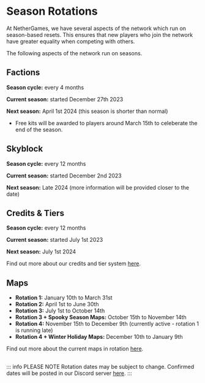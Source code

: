 # Season Rotations

At NetherGames, we have several aspects of the network which run on season-based resets. This ensures that new players who join the network have greater equality when competing with others.

The following aspects of the network run on seasons.

## Factions

**Season cycle:** every 4 months

**Current season:** started December 27th 2023

**Next season:** April 1st 2024 (this season is shorter than normal)
* Free kits will be awarded to players around March 15th to celeberate the end of the season.

## Skyblock

**Season cycle:** every 12 months

**Current season:** started December 2nd 2023

**Next season:** Late 2024 (more information will be provided closer to the date)

## Credits & Tiers

**Season cycle:** every 12 months

**Current season:** started July 1st 2023

**Next season:** July 1st 2024

Find out more about our credits and tier system [here](https://ngmc.co/tiers).

## Maps

* **Rotation 1:** January 10th to March 31st 
* **Rotation 2:** April 1st to June 30th
* **Rotation 3:** July 1st to October 14th
* **Rotation 3 + Spooky Season Maps:** October 15th to November 14th
* **Rotation 4:** November 15th to December 9th (currently active - rotation 1 is running late)
* **Rotation 4 + Winter Holiday Maps:** December 10th to January 9th

Find out more about the current maps in rotation [here](https://ngmc.co/maps).

##

::: info PLEASE NOTE
Rotation dates may be subject to change. Confirmed dates will be posted in our Discord server [here](https://ngmc.co/discord).
:::
